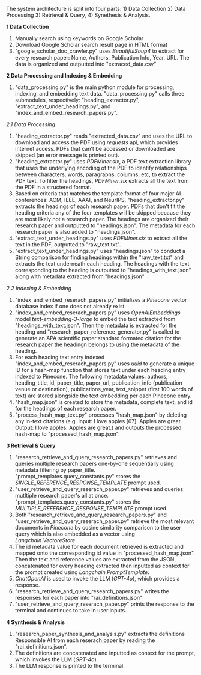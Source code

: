 The system architecture is split into four parts: 1) Data Collection 2) Data Processing 3) Retrieval & Query, 4) Synethesis & Analysis.

**1 Data Collection**

   1. Manually search using keywords on Google Scholar
   2. Download Google Scholar search result page in HTML format
   3. "google_scholar_doc_crawler.py" uses _BeautifulSoup4_ to extract for every research paper: Name, Authors, Publication Info, Year, URL. The data is organized and outputted into "extraced_data.csv"
  
**2 Data Processing and Indexing & Embedding**

  1. "data_processing.py" is the main python module for processing, indexing, and embedding text data. "data_processing.py" calls three submodules, respectively: "heading_extractor.py", "extract_text_under_headings.py", and "index_and_embed_research_papers.py".

  _2.1 Data Processing_
  
  1. "heading_extractor.py" reads "extracted_data.csv" and uses the URL to download and access the PDF using _requests_ api, which provides internet access. PDFs that can't be accessed or downloaded are skipped (an error message is printed out).
  2. "heading_extractor.py" uses _PDFMiner.six_, a PDF text extraction library that uses the underlying encoding of the PDF to identify relationships between characters, words, paragraphs, columns, etc, to extract the PDF text. To filter the headings, _PDFMiner.six_ extracts all the text from the PDF in a structered format.
  3. Based on criteria that matches the template format of four major AI conferences: ACM, IEEE, AAAI, and NeurIPS, "heading_extractor.py" extracts the headings of each research paper. PDFs that don't fit the heading criteria any of the four templates will be skipped because they are most likely not a research paper. The headings are organized their research paper and outputted to "headings.json". The metadata for each research paper is also added to "headings.json".
  4. "extract_text_under_headings.py" uses _PDFMiner.six_ to extract all the text in the PDF, outputted to "raw_text.txt".
  5. "extract_text_under_headings.py" uses "headings.json" to conduct a String comparison for finding headings within the "raw_text.txt" and extracts the text underneath each heading. The headings with the text corresponding to the heading is outputted to "headings_with_text.json" along with metadata extracted from "headings.json"

  _2.2 Indexing & Embedding_

  1. "index_and_embed_reserach_papers.py" initializes a _Pinecone_ vector database index if one does not already exist.
  2. "index_and_embed_reserach_papers.py" uses _OpenAIEmbeddings_ model _text-embedding-3-large_ to embed the text extracted from "headings_with_text.json". Then the metadata is extracted for the heading and "research_paper_reference_generator.py" is called to generate an APA scientific paper standard formated citation for the research paper the headingn belongs to using the metadata of the heading.
  3. For each heading text entry indexed "index_and_embed_reserach_papers.py" uses _uuid_ to generate a unique ID for a hash-map function that stores text under each heading entry indexed to Pinecone. The following metadata values: authors, heading_title, id, paper_title, paper_url, publication_info (publication venue or destination), publications_year, text_snippet (first 100 words of text) are stored alongside the text embedding per each Pinecone entry.
  4. "hash_map.json" is created to store the metadata, complete text, and id for the headings of each research paper.
  5. "process_hash_map_text.py" processes "hash_map.json" by deleting any in-text citations (e.g. Input: I love apples [67]. Apples are great. Output: I love apples. Apples are great.) and outputs the processed hash-map to "processed_hash_map.json". 

**3 Retrieval & Query**

  1. "research_retrieve_and_query_research_papers.py" retrieves and queries multiple research papers one-by-one sequentially using metadata filtering by paper_title. "prompt_templates.query_constants.py" stores the _SINGLE_REFERENCE_RESPONSE_TEMPLATE_ prompt used. 
  2. "user_retrieve_and_query_reserach_paper.py" retrieves and queries mutltiple research paper's all at once. "prompt_templates.query_constants.py" stores the _MULTIPLE_REFERENCE_RESPONSE_TEMPLATE_ prompt used.
  3. Both "research_retrieve_and_query_research_papers.py" and "user_retrieve_and_query_reserach_paper.py" retrieve the most relevant documents in _Pinecone_ by cosine similarity comparison to the user query which is also embedded as a vector using _Langchain.VectoreStore_.
  4. The id metadata value for each document retrieved is extracted and mapped onto the corresponding id value in "processed_hash_map.json". Then the text and reference values are extracted from the JSON, concatenated for every heading extracted then inputted as context for the prompt created using _Langchain.PromptTemplate_.
  5. _ChatOpenAI_ is used to invoke the LLM (_GPT-4o_), which provides a response.
  6. "research_retrieve_and_query_research_papers.py" writes the responses for each paper into "rai_definitions.json"
  7. "user_retrieve_and_query_reserach_paper.py" prints the response to the terminal and continues to take in user inputs.

**4 Synthesis & Analysis**

  1. "research_paper_synthesis_and_analysis.py" extracts the definitions Responsible AI from each reserach paper by reading the "rai_definitions.json".
  2. The definitions are concatenated and inputted as context for the prompt, which invokes the LLM (_GPT-4o_).
  3. The LLM response is printed to the terminal.
